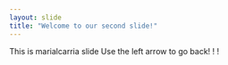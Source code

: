 ```yaml
---
layout: slide
title: "Welcome to our second slide!"
---
```

This is marialcarria slide
Use the left arrow to go back! ! !

